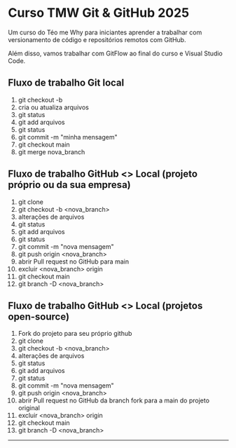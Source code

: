 # Curso TMW Git & GitHub 2025

Um curso do Téo me Why para iniciantes aprender a trabalhar com versionamento de código e repositórios remotos com GitHub.

Além disso, vamos trabalhar com GitFlow ao final do curso e Visual Studio Code.

## Fluxo de trabalho Git local

01. git checkout -b
02. cria ou atualiza arquivos
03. git status
05. git add arquivos
06. git status
07. git commit -m "minha mensagem"
08. git checkout main
09. git merge nova_branch
 
## Fluxo de trabalho GitHub <> Local (projeto próprio ou da sua empresa)

01. git clone
02. git checkout -b <nova_branch>
03. alterações de arquivos
04. git status
05. git add arquivos
06. git status
07. git commit -m "nova mensagem"
08. git push origin <nova_branch>
09. abrir Pull request no GitHub para main
10. excluir <nova_branch> origin
11. git checkout main
12. git branch -D <nova_branch>

## Fluxo de trabalho GitHub <> Local (projetos open-source)

01. Fork do projeto para seu próprio github
02. git clone
03. git checkout -b <nova_branch>
04. alterações de arquivos
05. git status
06. git add arquivos
07. git status
08. git commit -m "nova mensagem"
09. git push origin <nova_branch>
10. abrir Pull request no GitHub da branch fork para a main do projeto original
11. excluir <nova_branch> origin
12. git checkout main
13. git branch -D <nova_branch>

------
